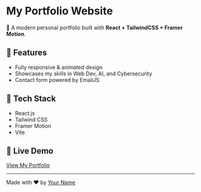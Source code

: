 # My Portfolio Website

🚀 A modern personal portfolio built with **React + TailwindCSS + Framer Motion**.

## 🔹 Features
- Fully responsive & animated design
- Showcases my skills in Web Dev, AI, and Cybersecurity
- Contact form powered by EmailJS

## 🔹 Tech Stack
- React.js
- Tailwind CSS
- Framer Motion
- Vite

## 🔹 Live Demo
[View My Portfolio](https://yourportfolio.vercel.app)

---
Made with ❤️ by [Your Name](https://github.com/YourUsername)
